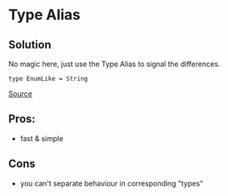 # Type Alias

## Solution

No magic here, just use the Type Alias to signal the differences.

```
type EnumLike = String
```

[Source](src/test/scala/com.github.atais/TypeSpec.scala) 

## Pros:
 - fast & simple
 
## Cons
 - you can't separate behaviour in corresponding "types"
